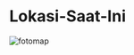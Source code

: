 # Lokasi-Saat-Ini
![fotomap](https://user-images.githubusercontent.com/95698495/162447948-c80597b8-ace9-42f1-96a4-b54ff19f60e3.PNG)
